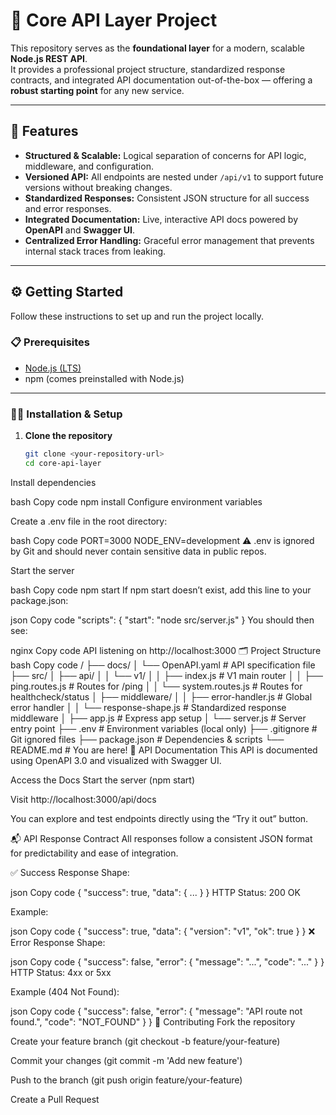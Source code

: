 # 🧩 Core API Layer Project

This repository serves as the **foundational layer** for a modern, scalable **Node.js REST API**.  
It provides a professional project structure, standardized response contracts, and integrated API documentation out-of-the-box — offering a **robust starting point** for any new service.

---

## 🚀 Features

- **Structured & Scalable:** Logical separation of concerns for API logic, middleware, and configuration.  
- **Versioned API:** All endpoints are nested under `/api/v1` to support future versions without breaking changes.  
- **Standardized Responses:** Consistent JSON structure for all success and error responses.  
- **Integrated Documentation:** Live, interactive API docs powered by **OpenAPI** and **Swagger UI**.  
- **Centralized Error Handling:** Graceful error management that prevents internal stack traces from leaking.

---

## ⚙️ Getting Started

Follow these instructions to set up and run the project locally.

### 📋 Prerequisites

- [Node.js (LTS)](https://nodejs.org/)
- npm (comes preinstalled with Node.js)

---

### 🧑‍💻 Installation & Setup

1. **Clone the repository**
   ```bash
   git clone <your-repository-url>
   cd core-api-layer
Install dependencies

bash
Copy code
npm install
Configure environment variables

Create a .env file in the root directory:

bash
Copy code
PORT=3000
NODE_ENV=development
⚠️ .env is ignored by Git and should never contain sensitive data in public repos.

Start the server

bash
Copy code
npm start
If npm start doesn’t exist, add this line to your package.json:

json
Copy code
"scripts": {
  "start": "node src/server.js"
}
You should then see:

nginx
Copy code
API listening on http://localhost:3000
🗂️ Project Structure
bash
Copy code
/
├── docs/
│   └── OpenAPI.yaml          # API specification file
├── src/
│   ├── api/
│   │   └── v1/
│   │       ├── index.js              # V1 main router
│   │       ├── ping.routes.js        # Routes for /ping
│   │       └── system.routes.js      # Routes for healthcheck/status
│   ├── middleware/
│   │   ├── error-handler.js          # Global error handler
│   │   └── response-shape.js         # Standardized response middleware
│   ├── app.js                        # Express app setup
│   └── server.js                     # Server entry point
├── .env                              # Environment variables (local only)
├── .gitignore                        # Git ignored files
├── package.json                      # Dependencies & scripts
└── README.md                         # You are here!
📖 API Documentation
This API is documented using OpenAPI 3.0 and visualized with Swagger UI.

Access the Docs
Start the server (npm start)

Visit http://localhost:3000/api/docs

You can explore and test endpoints directly using the “Try it out” button.

📬 API Response Contract
All responses follow a consistent JSON format for predictability and ease of integration.

✅ Success Response
Shape:

json
Copy code
{
  "success": true,
  "data": { ... }
}
HTTP Status: 200 OK

Example:

json
Copy code
{
  "success": true,
  "data": {
    "version": "v1",
    "ok": true
  }
}
❌ Error Response
Shape:

json
Copy code
{
  "success": false,
  "error": {
    "message": "...",
    "code": "..."
  }
}
HTTP Status: 4xx or 5xx

Example (404 Not Found):

json
Copy code
{
  "success": false,
  "error": {
    "message": "API route not found.",
    "code": "NOT_FOUND"
  }
}
👥 Contributing
Fork the repository

Create your feature branch (git checkout -b feature/your-feature)

Commit your changes (git commit -m 'Add new feature')

Push to the branch (git push origin feature/your-feature)

Create a Pull Request